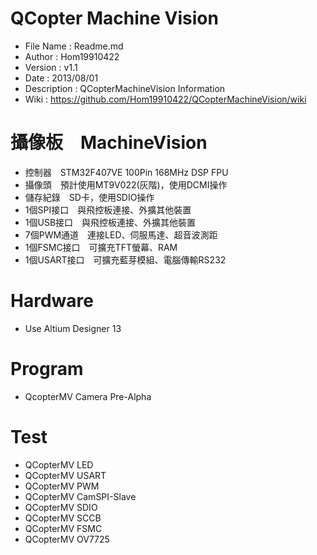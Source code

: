﻿QCopter Machine Vision
========
* File Name   : Readme.md
* Author      : Hom19910422
* Version     : v1.1
* Date        : 2013/08/01
* Description : QCopterMachineVision Information
* Wiki        : https://github.com/Hom19910422/QCopterMachineVision/wiki

攝像板　MachineVision
========
* 控制器　STM32F407VE 100Pin 168MHz DSP FPU
* 攝像頭　預計使用MT9V022(灰階)，使用DCMI操作
* 儲存紀錄　SD卡，使用SDIO操作
* 1個SPI接口　與飛控板連接、外擴其他裝置
* 1個USB接口　與飛控板連接、外擴其他裝置
* 7個PWM通道　連接LED、伺服馬達、超音波測距
* 1個FSMC接口　可擴充TFT螢幕、RAM
* 1個USART接口　可擴充藍芽模組、電腦傳輸RS232

Hardware
========
* Use Altium Designer 13

Program
========
* QcopterMV Camera Pre-Alpha

Test
========
* QCopterMV LED
* QCopterMV USART
* QCopterMV PWM
* QCopterMV CamSPI-Slave
* QCopterMV SDIO
* QCopterMV SCCB
* QCopterMV FSMC
* QCopterMV OV7725